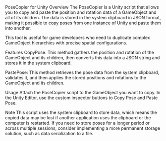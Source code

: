 PoseCopier for Unity
Overview
The PoseCopier is a Unity script that allows you to copy and paste the position and rotation data of a GameObject and all of its children. The data is stored in the system clipboard in JSON format, making it possible to copy poses from one instance of Unity and paste them into another.

This tool is useful for game developers who need to duplicate complex GameObject hierarchies with precise spatial configurations.

Features
CopyPose: This method gathers the position and rotation of the GameObject and its children, then converts this data into a JSON string and stores it in the system clipboard.

PastePose: This method retrieves the pose data from the system clipboard, validates it, and then applies the stored positions and rotations to the GameObject and its children.

Usage
Attach the PoseCopier script to the GameObject you want to copy. In the Unity Editor, use the custom inspector buttons to Copy Pose and Paste Pose.

Note
This script uses the system clipboard to store data, which means the copied data may be lost if another application uses the clipboard or the computer is restarted. If you need to store poses for a longer period or across multiple sessions, consider implementing a more permanent storage solution, such as data serialization to a file.
